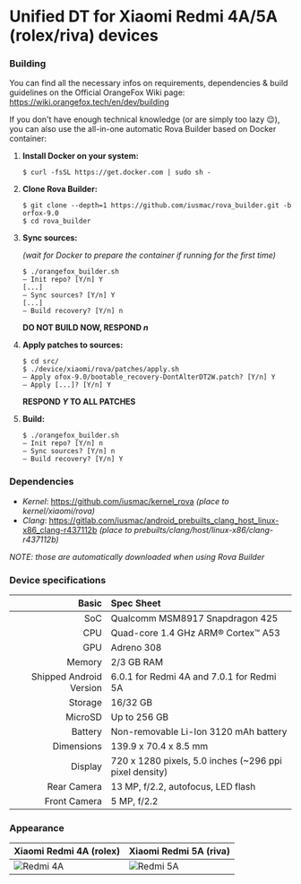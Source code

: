 # Unified DT for Xiaomi Redmi 4A/5A (rolex/riva) devices

### Building
You can find all the necessary infos on requirements, dependencies & build guidelines on the Official OrangeFox Wiki page:
https://wiki.orangefox.tech/en/dev/building

If you don't have enough technical knowledge (or are simply too lazy 😌), you can also use the all-in-one automatic Rova Builder based on Docker container:
1. **Install Docker on your system:**
    ```console
    $ curl -fsSL https://get.docker.com | sudo sh -
    ```

2. **Clone Rova Builder:**
    ```console
    $ git clone --depth=1 https://github.com/iusmac/rova_builder.git -b orfox-9.0
    $ cd rova_builder
    ```

3. **Sync sources:**

    _(wait for Docker to prepare the container if running for the first time)_
    ```console
    $ ./orangefox_builder.sh
    — Init repo? [Y/n] Y
    [...]
    — Sync sources? [Y/n] Y
    [...]
    — Build recovery? [Y/n] n
    ```
    **DO NOT BUILD NOW, RESPOND _n_**

4. **Apply patches to sources:**
    ```console
    $ cd src/
    $ ./device/xiaomi/rova/patches/apply.sh
    — Apply ofox-9.0/bootable_recovery-DontAlterDT2W.patch? [Y/n] Y
    — Apply [...]? [Y/n] Y
    ```
    **RESPOND _Y_ TO ALL PATCHES**

5. **Build:**
    ```console
    $ ./orangefox_builder.sh
    — Init repo? [Y/n] n
    — Sync sources? [Y/n] n
    — Build recovery? [Y/n] Y
    ```

### Dependencies
- *Kernel*: https://github.com/iusmac/kernel_rova
_(place to kernel/xiaomi/rova)_
- *Clang*: https://gitlab.com/iusmac/android_prebuilts_clang_host_linux-x86_clang-r437112b
_(place to prebuilts/clang/host/linux-x86/clang-r437112b)_

_NOTE: those are automatically downloaded when using Rova Builder_

### Device specifications
Basic                   | Spec Sheet
-----------------------:|:-------------------------
SoC                     | Qualcomm MSM8917 Snapdragon 425
CPU                     | Quad-core 1.4 GHz ARM® Cortex™ A53
GPU                     | Adreno 308
Memory                  | 2/3 GB RAM
Shipped Android Version | 6.0.1 for Redmi 4A and 7.0.1 for Redmi 5A
Storage                 | 16/32 GB
MicroSD                 | Up to 256 GB
Battery                 | Non-removable Li-Ion 3120 mAh battery
Dimensions              | 139.9 x 70.4 x 8.5 mm
Display                 | 720 x 1280 pixels, 5.0 inches (~296 ppi pixel density)
Rear Camera             | 13 MP, f/2.2, autofocus, LED flash
Front Camera            | 5 MP, f/2.2

### Appearance
Xiaomi Redmi 4A (rolex)                                 | Xiaomi Redmi 5A (riva)
--------------------------------------------------------|--------------------------
![Redmi 4A](https://i.imgur.com/nGI3iNI.png "Redmi 4A") | ![Redmi 5A](https://i.imgur.com/taCm6F4.png "Redmi 5A")
